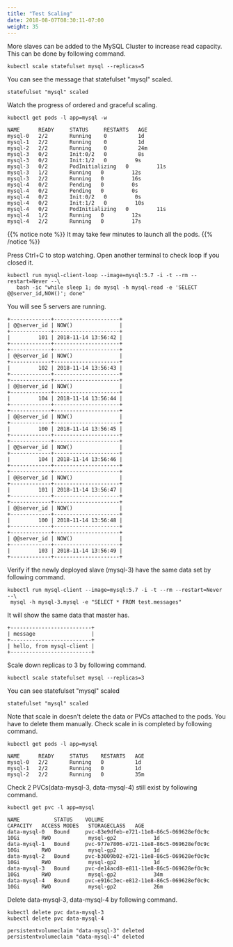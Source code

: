 ```yaml
---
title: "Test Scaling"
date: 2018-08-07T08:30:11-07:00
weight: 35
---
```

More slaves can be added to the MySQL Cluster to increase read capacity. This can be done by following command.
```
kubectl scale statefulset mysql --replicas=5
```
You can see the message that statefulset "mysql" scaled.
```
statefulset "mysql" scaled
```
Watch the progress of ordered and graceful scaling.
```
kubectl get pods -l app=mysql -w
```
```
NAME      READY     STATUS     RESTARTS   AGE
mysql-0   2/2       Running    0          1d
mysql-1   2/2       Running    0          1d
mysql-2   2/2       Running    0          24m
mysql-3   0/2       Init:0/2   0          8s
mysql-3   0/2       Init:1/2   0         9s
mysql-3   0/2       PodInitializing   0         11s
mysql-3   1/2       Running   0         12s
mysql-3   2/2       Running   0         16s
mysql-4   0/2       Pending   0         0s
mysql-4   0/2       Pending   0         0s
mysql-4   0/2       Init:0/2   0         0s
mysql-4   0/2       Init:1/2   0         10s
mysql-4   0/2       PodInitializing   0         11s
mysql-4   1/2       Running   0         12s
mysql-4   2/2       Running   0         17s

```

{{% notice note %}}
It may take few minutes to launch all the pods.
{{% /notice %}}

Press Ctrl+C to stop watching.
Open another terminal to check loop if you closed it.
```
kubectl run mysql-client-loop --image=mysql:5.7 -i -t --rm --restart=Never --\
   bash -ic "while sleep 1; do mysql -h mysql-read -e 'SELECT @@server_id,NOW()'; done"
```
You will see 5 servers are running.
```
+-------------+---------------------+
| @@server_id | NOW()               |
+-------------+---------------------+
|         101 | 2018-11-14 13:56:42 |
+-------------+---------------------+
+-------------+---------------------+
| @@server_id | NOW()               |
+-------------+---------------------+
|         102 | 2018-11-14 13:56:43 |
+-------------+---------------------+
+-------------+---------------------+
| @@server_id | NOW()               |
+-------------+---------------------+
|         104 | 2018-11-14 13:56:44 |
+-------------+---------------------+
+-------------+---------------------+
| @@server_id | NOW()               |
+-------------+---------------------+
|         100 | 2018-11-14 13:56:45 |
+-------------+---------------------+
+-------------+---------------------+
| @@server_id | NOW()               |
+-------------+---------------------+
|         104 | 2018-11-14 13:56:46 |
+-------------+---------------------+
+-------------+---------------------+
| @@server_id | NOW()               |
+-------------+---------------------+
|         101 | 2018-11-14 13:56:47 |
+-------------+---------------------+
+-------------+---------------------+
| @@server_id | NOW()               |
+-------------+---------------------+
|         100 | 2018-11-14 13:56:48 |
+-------------+---------------------+
+-------------+---------------------+
| @@server_id | NOW()               |
+-------------+---------------------+
|         103 | 2018-11-14 13:56:49 |
+-------------+---------------------+
```
Verify if the newly deployed slave (mysql-3) have the same data set by following command.
```
kubectl run mysql-client --image=mysql:5.7 -i -t --rm --restart=Never --\
 mysql -h mysql-3.mysql -e "SELECT * FROM test.messages"
```
It will show the same data that master has.
```
+--------------------------+
| message                  |
+--------------------------+
| hello, from mysql-client |
+--------------------------+
```
Scale down replicas to 3 by following command.
```
kubectl scale statefulset mysql --replicas=3
```
You can see statefulset "mysql" scaled
```
statefulset "mysql" scaled
```
Note that scale in doesn't delete the data or PVCs attached to the pods. You have to delete them manually.
Check scale in is completed by following command.
```
kubectl get pods -l app=mysql
```
```
NAME      READY     STATUS    RESTARTS   AGE
mysql-0   2/2       Running   0          1d
mysql-1   2/2       Running   0          1d
mysql-2   2/2       Running   0          35m
```

Check 2 PVCs(data-mysql-3, data-mysql-4) still exist by following command.
```
kubectl get pvc -l app=mysql
```
```
NAME           STATUS    VOLUME                                     CAPACITY   ACCESS MODES   STORAGECLASS   AGE
data-mysql-0   Bound     pvc-83e9dfeb-e721-11e8-86c5-069628ef0c9c   10Gi       RWO            mysql-gp2            1d
data-mysql-1   Bound     pvc-977e7806-e721-11e8-86c5-069628ef0c9c   10Gi       RWO            mysql-gp2            1d
data-mysql-2   Bound     pvc-b3009b02-e721-11e8-86c5-069628ef0c9c   10Gi       RWO            mysql-gp2            1d
data-mysql-3   Bound     pvc-de14acd8-e811-11e8-86c5-069628ef0c9c   10Gi       RWO            mysql-gp2            34m
data-mysql-4   Bound     pvc-e916c3ec-e812-11e8-86c5-069628ef0c9c   10Gi       RWO            mysql-gp2            26m
```

Delete data-mysql-3, data-mysql-4 by following command.
```
kubectl delete pvc data-mysql-3
kubectl delete pvc data-mysql-4
```
```
persistentvolumeclaim "data-mysql-3" deleted
persistentvolumeclaim "data-mysql-4" deleted
```
